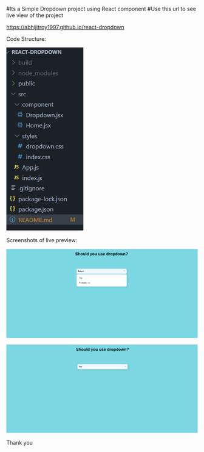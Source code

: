#Its a Simple Dropdown project using React component
#Use this url to see live view of the project

https://abhijitroy1997.github.io/react-dropdown

Code Structure:

![Alt text](image.png)

Screenshots of live preview:

![Alt text](image-1.png)

![Alt text](image-2.png)

Thank you
